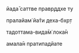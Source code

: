 йада̄ саттве правр̣ддхе ту

пралайам̇ йа̄ти деха-бхр̣т

тадоттама-вида̄м̇ лока̄н

амала̄н пратипадйате